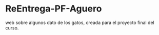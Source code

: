 # ReEntrega-PF-Aguero
web sobre algunos dato de los gatos, creada para el proyecto final del curso.
